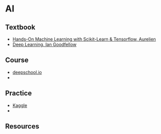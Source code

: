 # AI
<h2>Textbook</h2>
  <ul>
    <li><a href="">Hands-On Machine Learning with Scikit-Learn & Tensorflow, Aurelien</a></li>
    <li><a href="http://www.deeplearningbook.org/">Deep Learning, Ian Goodfellow</a></li>
  </ul>
<h2>Course</h2>
  <ul>
    <li><a href="https://github.com/sachinruk/deepschool.io">deepschool.io</a></li>
    <li><a href=""></a></li>
  </ul>
<h2>Practice</h2>
  <ul>
    <li><a href="https://www.kaggle.com/">Kaggle</a></li>
    <li><a href=""></a></li>
  </ul>
<h2>Resources</h2>

